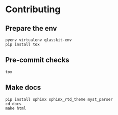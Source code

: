 # Contributing

## Prepare the env

```
pyenv virtualenv qlasskit-env
pip install tox
```


## Pre-commit checks

```
tox
```


## Make docs

```
pip install sphinx sphinx_rtd_theme myst_parser
cd docs
make html
```
